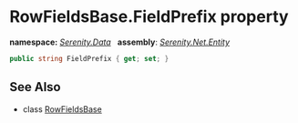 # RowFieldsBase.FieldPrefix property
**namespace:** *[Serenity.Data](../../README.md#serenity.data-namespace)*   **assembly**: *[Serenity.Net.Entity](../../README.md)*

```csharp
public string FieldPrefix { get; set; }
```

## See Also

* class [RowFieldsBase](../RowFieldsBase.md)